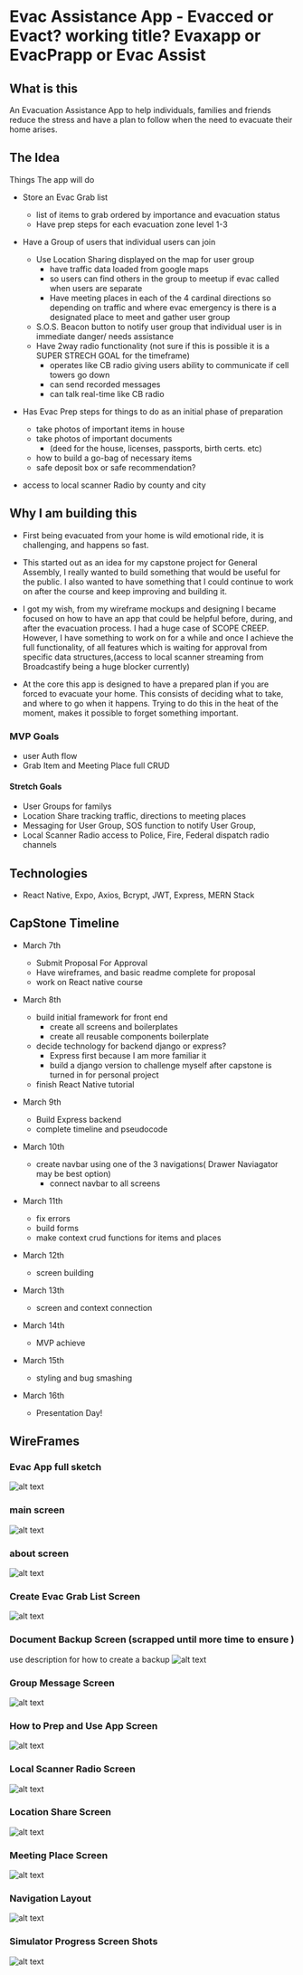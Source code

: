 # Evac Assistance App - Evacced or Evact? working title? Evaxapp or EvacPrapp or Evac Assist
## What is this 
An Evacuation Assistance App to help individuals, families and friends reduce the stress and have a plan to follow when the need to evacuate their home arises.

## The Idea 
Things The app will do
- Store an Evac Grab list
    - list of items to grab ordered by importance and evacuation status
    - Have prep steps for each evacuation zone level 1-3

- Have a Group of users that individual users can join  
   - Use Location Sharing displayed on the map for user group
       - have traffic data loaded from google maps 
       - so users can find others in the group to meetup if evac called when users are separate
       - Have meeting places in each of the 4 cardinal directions so depending on traffic and where evac 
       emergency is there is a designated place to meet and gather user group
    - S.O.S. Beacon button to notify user group that individual user is in immediate danger/ needs assistance
    - Have 2way radio functionality (not sure if this is possible it is a SUPER STRECH GOAL for the timeframe)
        - operates like CB radio giving users ability to communicate if cell towers go down
        - can send recorded messages 
        - can talk real-time like CB radio
        
- Has Evac Prep steps for things to do as an initial phase of preparation
    - take photos of important items in house
    - take photos of important documents 
        - (deed for the house, licenses, passports, birth certs. etc)
    - how to build a go-bag of necessary items 
    - safe deposit box or safe recommendation?

- access to local scanner Radio by county and city
## Why I am building this
- First being evacuated from your home is wild emotional ride, it is challenging, and happens so fast.

- This started out as an idea for my capstone project for General Assembly, I really wanted to build something that would be useful for the public. I also wanted to have something that I could continue to work on after the course and keep improving and building it. 

- I got my wish, from my wireframe mockups and designing I became focused on how to have an app that could be helpful before, during, and after the evacuation process. I had a huge case of SCOPE CREEP. However, I have something to work on for a while and once I achieve the full functionality, of all features which is waiting for approval from specific data structures,(access to local scanner streaming from Broadcastify being a huge blocker currently)

- At the core this app is designed to have a prepared plan if you are forced to evacuate your home. This consists of deciding what to take, and where to go when it happens. Trying to do this in the heat of the moment, makes it possible to forget something important.

### MVP Goals
- user Auth flow
- Grab Item and Meeting Place full CRUD
#### Stretch Goals
- User Groups for familys
- Location Share tracking traffic, directions to meeting places
- Messaging for User Group, SOS function to notify User Group,
- Local Scanner Radio access to Police, Fire, Federal dispatch radio channels
## Technologies
- React Native, Expo, Axios, Bcrypt, JWT,  Express, MERN Stack

##  CapStone Timeline 
- March 7th
    - Submit Proposal For Approval
    - Have wireframes, and basic readme complete for proposal
    - work on React native course
- March 8th 
    - build initial framework for front end
        - create all screens and boilerplates 
        - create all reusable components boilerplate
    - decide technology for backend django or express?
        - Express first because I am more familiar it
        - build a django version to challenge myself after capstone is turned in for personal project
    - finish React Native tutorial
- March 9th
    - Build Express backend
    - complete timeline and pseudocode   
   
- March 10th 
    - create navbar using one of the 3 navigations( Drawer Naviagator may be best option)
        - connect navbar to all screens
- March 11th 
    - fix errors
    - build forms 
    -  make context crud functions for items and places 
- March 12th
    - screen building
- March 13th
     - screen and context connection
- March 14th
    - MVP achieve
- March 15th
    - styling and bug smashing
- March 16th
    - Presentation Day! 

## WireFrames
### Evac App full sketch 
![alt text](https://github.com/rybaier/evac-assistance-app/blob/main/wireframes/evac%20app.png)
### main screen
![alt text](https://github.com/rybaier/evac-assistance-app/blob/main/wireframes/Main%20Screen.png)
### about screen
![alt text](https://github.com/rybaier/evac-assistance-app/blob/main/wireframes/About%20Screen.png)
### Create Evac Grab List Screen
![alt text](https://github.com/rybaier/evac-assistance-app/blob/main/wireframes/Create%20Evac%20Grab%20List%20%20Screen.png)
### Document Backup Screen (scrapped until more time to ensure )
use description for how to create a backup 
![alt text](https://github.com/rybaier/evac-assistance-app/blob/main/wireframes/Document%20Backup%20Screen.png)
### Group Message Screen
![alt text](https://github.com/rybaier/evac-assistance-app/blob/main/wireframes/Group%20Message%20Screen.png)
### How to Prep and Use App Screen
![alt text](https://github.com/rybaier/evac-assistance-app/blob/main/wireframes/How%20to%20Prep%20Screen.png)
### Local Scanner Radio Screen
![alt text](https://github.com/rybaier/evac-assistance-app/blob/main/wireframes/Local%20Scanner%20Screen.png)
### Location Share Screen 
![alt text](https://github.com/rybaier/evac-assistance-app/blob/main/wireframes/Location%20Share%20Screen.png)
### Meeting Place Screen 
![alt text](https://github.com/rybaier/evac-assistance-app/blob/main/wireframes/Meeting%20Place%20Screen.png)
### Navigation Layout
![alt text](https://github.com/rybaier/evac-assistance-app/blob/main/wireframes/navigation-layout-screenshot.png)
### Simulator Progress Screen Shots
![alt text](https://github.com/rybaier/PrEvac/blob/main/wireframes/ScreenShotsFromSimulator.png)


